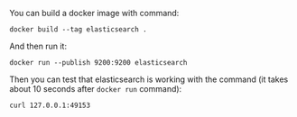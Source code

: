 
You can build a docker image with command:

    docker build --tag elasticsearch .

And then run it:

    docker run --publish 9200:9200 elasticsearch

Then you can test that elasticsearch is working with the command (it takes
about 10 seconds after `docker run` command):

    curl 127.0.0.1:49153
